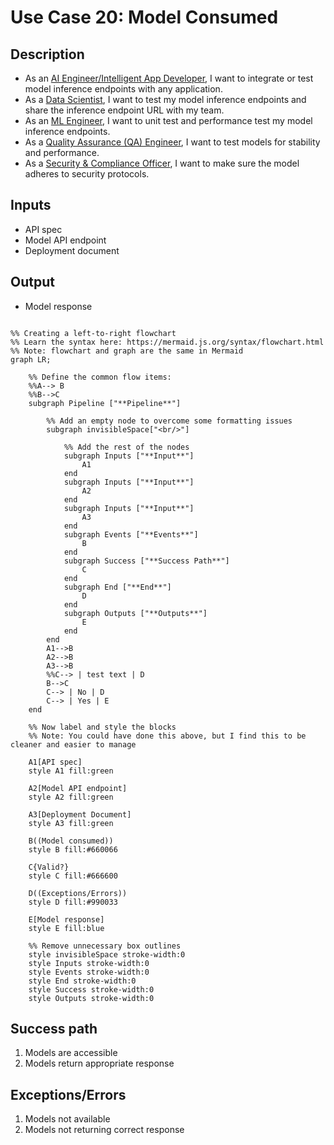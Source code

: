 # Use Case 20: Model Consumed

## Description

* As an <a href='https://github.com/MLOps-OpenAPI/arch-diagrams?tab=readme-ov-file#ai-engineers--intelligent-app-developers'>AI Engineer/Intelligent App Developer</a>, I want to integrate or test model inference endpoints with any application.
* As a <a href="https://github.com/MLOps-OpenAPI/arch-diagrams?tab=readme-ov-file#data-scientists">Data Scientist</a>, I want to test my model inference endpoints and share the inference endpoint URL with my team.
* As an <a href="https://github.com/MLOps-OpenAPI/arch-diagrams?tab=readme-ov-file#ml-engineers">ML Engineer</a>, I want to unit test and performance test my model inference endpoints.
* As a <a href="https://github.com/MLOps-OpenAPI/arch-diagrams?tab=readme-ov-file#quality-assurance-qa-engineers">Quality Assurance (QA) Engineer</a>, I want to test models for stability and performance.
* As a <a href="https://github.com/MLOps-OpenAPI/arch-diagrams?tab=readme-ov-file#security--compliance-officers">Security & Compliance Officer</a>, I want to make sure the model adheres to security protocols.

## Inputs

* API spec
* Model API endpoint
* Deployment document

## Output

* Model response

```mermaid

%% Creating a left-to-right flowchart
%% Learn the syntax here: https://mermaid.js.org/syntax/flowchart.html
%% Note: flowchart and graph are the same in Mermaid
graph LR;

    %% Define the common flow items:
    %%A--> B
    %%B-->C
    subgraph Pipeline ["**Pipeline**"]
        
        %% Add an empty node to overcome some formatting issues
        subgraph invisibleSpace["<br/>"]

            %% Add the rest of the nodes
            subgraph Inputs ["**Input**"]
                A1
            end
            subgraph Inputs ["**Input**"]
                A2
            end
            subgraph Inputs ["**Input**"]
                A3
            end
            subgraph Events ["**Events**"]
                B
            end
            subgraph Success ["**Success Path**"]
                C
            end
            subgraph End ["**End**"]
                D
            end
            subgraph Outputs ["**Outputs**"]
                E
            end
        end
        A1-->B
        A2-->B
        A3-->B
        %%C--> | test text | D
        B-->C
        C--> | No | D
        C--> | Yes | E
    end

    %% Now label and style the blocks
    %% Note: You could have done this above, but I find this to be cleaner and easier to manage

    A1[API spec]
    style A1 fill:green

    A2[Model API endpoint]
    style A2 fill:green

    A3[Deployment Document]
    style A3 fill:green

    B((Model consumed))
    style B fill:#660066

    C{Valid?}
    style C fill:#666600

    D((Exceptions/Errors))
    style D fill:#990033

    E[Model response]
    style E fill:blue

    %% Remove unnecessary box outlines
    style invisibleSpace stroke-width:0
    style Inputs stroke-width:0
    style Events stroke-width:0
    style End stroke-width:0
    style Success stroke-width:0
    style Outputs stroke-width:0

```


## Success path

1. Models are accessible
2. Models return appropriate response

## Exceptions/Errors

1. Models not available
2. Models not returning correct response
